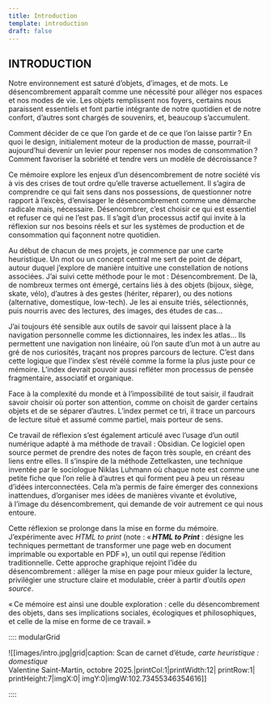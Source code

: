 ```yaml
---
title: Introduction
template: introduction
draft: false
---
```



## INTRODUCTION

<breakpage />

Notre environnement est saturé d’objets, d’images, et de mots. Le désencombrement apparaît comme une nécessité pour alléger nos espaces et nos modes de vie. Les objets remplissent nos foyers, certains nous paraissent essentiels et font partie intégrante de notre quotidien et de notre confort, d’autres sont chargés de souvenirs, et, beaucoup s’accumulent. 

Comment décider de ce que l’on garde et de ce que l’on laisse partir ? En quoi le design, initialement moteur de la production de masse, pourrait-il aujourd’hui devenir un levier pour repenser nos modes de consommation ? Comment favoriser la sobriété et tendre vers un modèle de décroissance ?

Ce mémoire explore les enjeux d’un désencombrement de notre société vis à vis des crises de tout ordre qu’elle traverse actuellement. Il s’agira de comprendre ce qui fait sens dans nos possessions, de questionner notre rapport à l’excès, d’envisager le désencombrement comme une démarche radicale mais, nécessaire. 
Désencombrer, c’est choisir ce qui est essentiel et refuser ce qui ne l’est pas. Il s’agit d’un processus actif qui invite à la réflexion sur nos besoins réels et sur les systèmes de production et de consommation qui façonnent notre quotidien.

Au début de chacun de mes projets, je commence par une carte heuristique. Un mot ou un concept central me sert de point de départ, autour duquel j’explore de manière intuitive une constellation de notions associées. J’ai suivi cette méthode pour le mot : Désencombrement. 
De là, de nombreux termes ont émergé, certains liés à des objets (bijoux, siège, skate, vélo), d’autres à des gestes (hériter, réparer), ou des notions (alternative, domestique, low-tech). Je les ai ensuite triés, sélectionnés, puis nourris avec des lectures, des images, des études de cas… 

J’ai toujours été sensible aux outils de savoir qui laissent place à la navigation personnelle comme les dictionnaires, les index les atlas… Ils permettent une navigation non linéaire, où l’on saute d’un mot à un autre au gré de nos curiosités, traçant nos propres parcours de lecture. C’est dans cette logique que l’index s’est révélé comme la forme la plus juste pour ce mémoire. L’index devrait pouvoir aussi refléter mon processus de pensée fragmentaire, associatif et organique.

Face à la complexité du monde et à l’impossibilité de tout saisir, il faudrait savoir choisir où porter son attention, comme on choisit de garder certains objets et de se séparer d’autres. L’index permet ce tri, il trace un parcours de lecture situé et assumé comme partiel, mais porteur de sens. 

Ce travail de réflexion s’est également articulé avec l’usage d’un outil numérique adapté à ma méthode de travail : Obsidian. Ce logiciel open source permet de prendre des notes de façon très souple, en créant des liens entre elles. Il s’inspire de la méthode Zettelkasten, une technique inventée par le sociologue Niklas Luhmann où chaque note est comme une petite fiche que l’on relie à d’autres et qui forment peu à peu un réseau d’idées interconnectées. Cela m’a permis de faire émerger des connexions inattendues, d’organiser mes idées de manières vivante et évolutive, à l’image du désencombrement, qui demande de voir autrement ce qui nous entoure.

Cette réflexion se prolonge dans la mise en forme du mémoire. J’expérimente avec *HTML to print* (note : « **_HTML to Print_** : désigne les techniques permettant de transformer une page web en document imprimable ou exportable en PDF »), un outil qui repense l’édition traditionnelle. Cette approche graphique rejoint l’idée du désencombrement : alléger la mise en page pour mieux guider la lecture, privilégier une structure claire et modulable, créer à partir d’outils *open source*. 

« Ce mémoire est ainsi une double exploration : celle du désencombrement des objets, dans ses implications sociales, écologiques et philosophiques, et celle de la mise en forme de ce travail. »


:::: modularGrid

![[images/intro.jpg|grid|caption: Scan de carnet d’étude, *carte heuristique : domestique*<br/>Valentine Saint-Martin, octobre 2025.|printCol:1|printWidth:12| printRow:1| printHeight:7|imgX:0| imgY:0|imgW:102.73455346354616]]


::::
